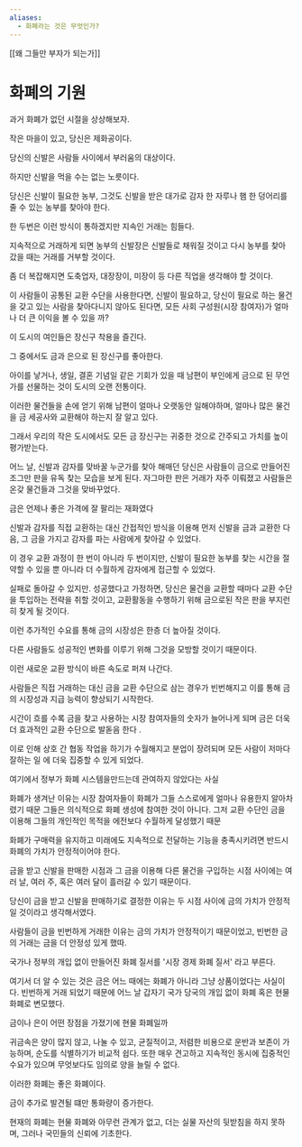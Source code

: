 ```yaml
---
aliases:
  - 화폐라는 것은 무엇인가?
---
```

[[왜 그들만 부자가 되는가]]
# 화폐의 기원 

과거 화폐가 없던 시절을 상상해보자.

작은 마을이 있고, 당신은 제화공이다.

당신의 신발은 사람들 사이에서 부러움의 대상이다. 

하지만 신발을 먹을 수는 없는 노릇이다.

당신은 신발이 필요한 농부, 그것도 신발을 받은 대가로 감자 한 자루나 햄 한 덩어리를 줄 수 있는 농부를 찾아야 한다.

한 두번은 이런 방식이 통하겠지만 지속인 거래는 힘들다.

지속적으로 거래하게 되면 농부의 신발장은 신발들로 채워질 것이고 다시 농부를 찾아 갔을 때는 거래를 거부할 것이다.

좀 더 복잡해지면 도축업자, 대장장이, 미장이 등 다른 직업을 생각해야 할 것이다.

이 사람들이 공통된 교환 수단을 사용한다면, 신발이 필요하고, 당신이 필요로 하는 물건을 갖고 있는 사람을 찾아다니지 않아도 된다면, 모든 사회 구성원(시장 참여자)가 얼마나 더 큰 이익을 볼 수 있을 까? 

이 도시의 여인들은 장신구 착용을 즐긴다. 

그 중에서도 금과 은으로 된 장신구를 좋아한다.

아이를 낳거나, 생일, 결혼 기념일 같은 기회가 있을 때 남편이 부인에게 금으로 된 무언가를 선물하는 것이 도시의 오랜 전통이다. 

이러한 물건들을 손에 얻기 위해 남편이 얼마나 오랫동안 일해야하며, 얼마나 많은 물건을 금 세공사와 교환해야 하는지 잘 알고 있다. 

그래서 우리의 작은 도시에서도 모든 금 장신구는 귀중한 것으로 간주되고 가치를 높이 평가받는다.

어느 날, 신발과 감자를 맞바꿀 누군가를 찾아 해매던 당신은 사람들이 금으로 만들어진 조그만 판을 유독 찾는 모습을 보게 된다.
자그마한 판은 거래가 자주 이뤄졌고 사람들은 온갖 물건들과 그것을 맞바꾸었다. 

금은 언제나 좋은 가격에 잘 팔리는 재화였다

신발과 감자를 직접 교환하는 대신 간접적인 방식을 이용해 먼저 신발을 금과 교환한 다음, 그 금을 가지고 감자를 파는 사람에게 찾아갈 수 있었다.

이 경우 교환 과정이 한 번이 아니라 두 번이지만, 신발이 필요한 농부를 찾는 시간을 절약할 수 있을 뿐 아니라 더 수월하게 감자에게 접근할 수 있었다.

실패로 돌아갈 수 있지만.
성공했다고 가정하면, 당신은 물건을 교환할 때마다 교환 수단을 투입하는 전략을 취할 것이고, 교환활동을 수행하기 위해 금으로된 작은 판을 부지런히 찾게 될 것이다. 

이런 추가적인 수요를 통해 금의 시장성은 한층 더 높아질 것이다.

다른 사람들도 성공적인 변화를 이루기 위해 그것을 모방할 것이기 때문이다.

이런 새로운 교환 방식이 바른 속도로 퍼져 나간다. 

사람들은 직접 거래하는 대신 금을 교환 수단으로 삼는 경우가 빈번해지고 이를 통해 금의 시장성과 지급 능력이 향상되기 시작한다. 

시간이 흐를 수록 금을 찾고 사용하는 시장 참여자들의 숫자가 늘어나게 되며 금은 더욱 더 효과적인 교환 수단으로 발돋음 한다 .

이로 인해 상호  간 협동 작업을 하기가 수월해지고 분업이 장려되며 모든 사람이 저마다 잘하는 일
에 더욱 집중할 수 있게 되었다.

여기에서 정부가 화폐 시스템을만드는데 관여하지 않았다는 사실 

화폐가 생겨난 이유는 시장 참여자들이 화폐가 그들 스스로에게 얼마나 유용한지 알아차렸기 때문 
그들은 의식적으로 화폐 생성에 참여한 것이 아니다.
그저 교환 수단인 금을 이용해 그들의 개인적인 목적을 에전보다 수월하게 달성했기 때문

화폐가 구매력을 유지하고 미래에도 지속적으로 전달하는 기능을 충족시키려면 반드시 화폐의 가치가 안정적이어야 한다.

금을 받고 신발을 판매한 시점과 그 금을 이용해 다른 물건을 구입하는 시점 사이에는 여러 날, 여러 주, 혹은 여러 달이 흘러갈 수 있기 때문이다.

당신이 금을 받고 신발을 판매하기로 결정한 이유는 두 시점 사이에 금의 가치가 안정적일 것이라고 생각해서였다.

사람들이 금을 빈번하게 거래한 이유는 금의 가치가 안정적이기 때문이었고, 빈번한 금의 거래는 금을 더 안정성 있게 했따.

국가나 정부의 개입 없이 만들어진 화폐 질서를 '시장 경제 화폐 질서' 라고 부른다.

여기서 더 알 수 있는 것은 금은 어느 때에는 화폐가 아니라 그냥 상품이었다는 사실이다. 
빈번하게 거래 되었기 때문에 어느 날 갑자기 국가 당국의 개입 없이 화폐 혹은 현물 화폐로 변모했다.

금이나 은이 어떤 장점을 가졌기에 현물 화폐일까

귀금속은 양이 많지 않고, 나눌 수 있고, 균질적이고, 저렴한 비용으로 운반과 보존이 가능하며, 순도를 식별하기가 비교적 쉽다. 
또한 매우 견고하고 지속적인 동시에 집중적인 수요가 있으며 무엇보다도 임의로 양을 늘릴 수 없다.

이러한 화폐는 좋은 화폐이다.

금이 추가로 발견될 떄만 통화량이 증가한다.

현재의 화폐는 현물 화폐와 아무런 관계가 없고, 더는 실물 자산의 뒷받침을 하지 못하며, 그러나 국민들의 신뢰에 기초한다.

